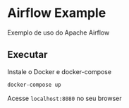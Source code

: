 # Airflow Example

Exemplo de uso do Apache Airflow

## Executar

Instale o Docker e docker-compose

```sh
docker-compose up
```

Acesse `localhost:8080` no seu browser
